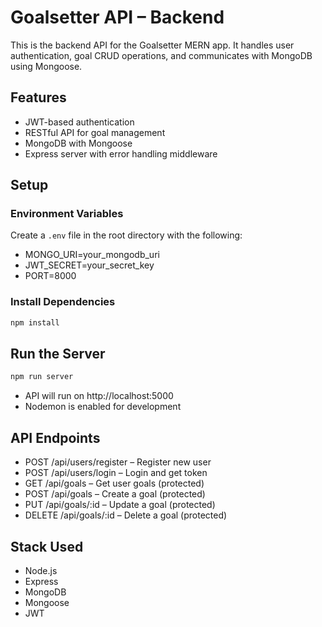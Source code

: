 # Goalsetter API – Backend

This is the backend API for the Goalsetter MERN app. It handles user authentication, goal CRUD operations, and communicates with MongoDB using Mongoose.

## Features

- JWT-based authentication
- RESTful API for goal management
- MongoDB with Mongoose
- Express server with error handling middleware

## Setup

### Environment Variables

Create a `.env` file in the root directory with the following:

- MONGO_URI=your_mongodb_uri
- JWT_SECRET=your_secret_key
- PORT=8000

### Install Dependencies

```bash
npm install
```

## Run the Server
```bash
npm run server
```
- API will run on http://localhost:5000
- Nodemon is enabled for development

## API Endpoints

- POST /api/users/register – Register new user
- POST /api/users/login – Login and get token
- GET /api/goals – Get user goals (protected)
- POST /api/goals – Create a goal (protected)
- PUT /api/goals/:id – Update a goal (protected)
- DELETE /api/goals/:id – Delete a goal (protected)

## Stack Used
- Node.js
- Express
- MongoDB
- Mongoose
- JWT
